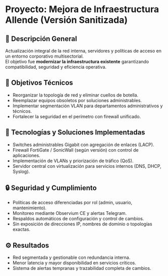 # Proyecto: Mejora de Infraestructura Allende (Versión Sanitizada)

## 📘 Descripción General
Actualización integral de la red interna, servidores y políticas de acceso en un entorno corporativo multisectorial.  
El objetivo fue **modernizar la infraestructura existente** garantizando compatibilidad, seguridad y eficiencia operativa.

## 🧠 Objetivos Técnicos
- Reorganizar la topología de red y eliminar cuellos de botella.
- Reemplazar equipos obsoletos por soluciones administrables.
- Implementar segmentación VLAN para departamentos administrativos y técnicos.
- Fortalecer la seguridad en el perímetro con firewall unificado.

## 🧩 Tecnologías y Soluciones Implementadas
- Switches administrables Gigabit con agregación de enlaces (LACP).
- Firewall FortiGate / SonicWall (según versión) con control de aplicaciones.
- Implementación de VLANs y priorización de tráfico (QoS).
- Servidor central con virtualización para servicios internos (DNS, DHCP, Syslog).

## 🔒 Seguridad y Cumplimiento
- Políticas de acceso diferenciadas por rol (admin, usuario, mantenimiento).
- Monitoreo mediante Observium CE y alertas Telegram.
- Respaldos automáticos de configuración y control de cambios.
- Sin exposición de direcciones IP, nombres de dominio o topologías exactas.

## ⚙️ Resultados
- Red segmentada y gestionable con redundancia interna.
- Menor latencia y mayor disponibilidad en servicios críticos.
- Sistema de alertas tempranas y trazabilidad completa de cambios.
